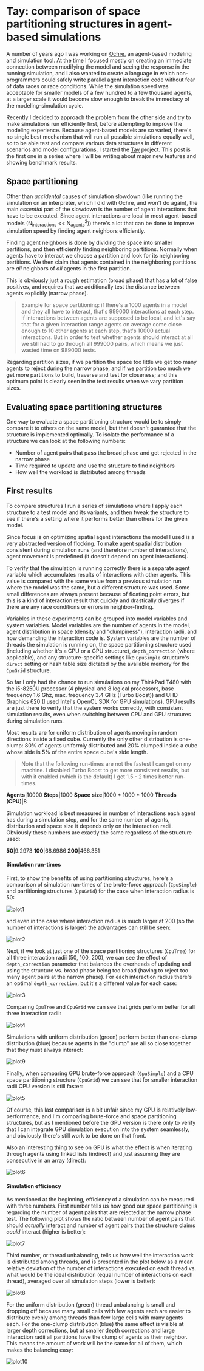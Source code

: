 # Tay: comparison of space partitioning structures in agent-based simulations

A number of years ago I was working on [Ochre](https://github.com/bcace/ochre), an agent-based modeling and simulation tool. At the time I focused mostly on creating an immediate connection between modifying the model and seeing the response in the running simulation, and I also wanted to create a language in which non-programmers could safely write parallel agent interaction code without fear of data races or race conditions. While the simulation speed was acceptable for smaller models of a few hundred to a few thousand agents, at a larger scale it would become slow enough to break the immediacy of the modeling-simulation cycle.

Recently I decided to approach the problem from the other side and try to make simulations run efficiently first, before attempting to improve the modeling experience. Because agent-based models are so varied, there's no single best mechanism that will run all possible simulations equally well, so to be able test and compare various data structures in different scenarios and model configurations, I started the [Tay](https://github.com/bcace/tay) project. This post is the first one in a series where I will be writing about major new features and showing benchmark results.

## Space partitioning

Other than *accidental* causes of simulation slowdown (like running the simulation on an interpreter, which I did with Ochre, and won't do again), the main *essential* part of the slowdown is the number of agent interactions that have to be executed. Since agent interactions are local in most agent-based models (N<sub>interactions</sub> << N<sub>agents</sub><sup>2</sup>)) there's a lot that can be done to improve simulation speed by finding agent neighbors efficiently.

Finding agent neighbors is done by dividing the space into smaller partitions, and then efficiently finding neighboring partitions. Normally when agents have to interact we choose a partition and look for its neighboring partitions. We then claim that agents contained in the neighboring partitions are *all* neighbors of *all* agents in the first partition.

This is obviously just a rough estimation (broad phase) that has a lot of false positives, and requires that we additionally test the distance between agents explicitly (narrow phase).

> Example for space partitioning: if there's a 1000 agents in a model and they all have to interact, that's 999000 interactions at each step. If interactions between agents are supposed to be local, and let's say that for a given interaction range agents on average come close enough to 10 other agents at each step, that's 10000 actual interactions. But in order to test whether agents should interact at all we still had to go through all 999000 pairs, which means we just wasted time on 989000 tests.

Regarding partition sizes, if we partition the space too little we get too many agents to reject during the narrow phase, and if we partition too much we get more partitions to build, traverse and test for closeness; and this optimum point is clearly seen in the test results when we vary partition sizes.

## Evaluating space partitioning structures

One way to evaluate a space partitioning structure would be to simply compare it to others on the same model, but that doesn't guarantee that the structure is implemented optimally. To isolate the performance of a structure we can look at the following numbers:

* Number of agent pairs that pass the broad phase and get rejected in the narrow phase
* Time required to update and use the structure to find neighbors
* How well the workload is distributed among threads

## First results

To compare structures I run a series of simulations where I apply each structure to a test model and its variants, and then tweak the structure to see if there's a setting where it performs better than others for the given model.

Since focus is on optimizing spatial agent interactions the model I used is a very abstracted version of flocking. To make agent spatial distribution consistent during simulation runs (and therefore number of interactions), agent movement is predefined (it doesn't depend on agent interactions).

To verify that the simulation is running correctly there is a separate agent variable which accumulates results of interactions with other agents. This value is compared with the same value from a previous simulation run where the model was the same, but a different structure was used. Some small differences are always present because of floating point errors, but this is a kind of interaction result that quickly and drastically diverges if there are any race conditions or errors in neighbor-finding.

Variables in these experiments can be grouped into model variables and system variables. Model variables are the number of agents in the model, agent distribution in space (density and "clumpiness"), interaction radii, and how demanding the interaction code is. System variables are the number of threads the simulation is running on, the space partitioning structure used (including whether it's a CPU or a GPU structure), `depth_correction` (where applicable), and any structure-specific settings like `GpuSimple` structure's `direct` setting or hash table size dictated by the available memory for the `CpuGrid` structure.

So far I only had the chance to run simulations on my ThinkPad T480 with the i5-8250U processor (4 physical and 8 logical processors, base frequency 1.6 Ghz, max. frequency 3.4 GHz (Turbo Boost)) and UHD Graphics 620 (I used Intel's OpenCL SDK for GPU simulations). GPU results are just there to verify that the system works correctly, with consistent simulation results, even when switching between CPU and GPU strucures during simulation runs.

Most results are for uniform distribution of agents moving in random directions inside a fixed cube. Currently the only other distribution is one-clump: 80% of agents uniformly distributed and 20% clumped inside a cube whose side is 5% of the entire space cube's side length.

> Note that the following run-times are not the fastest I can get on my machine. I disabled Turbo Boost to get more consistent results, but with it enabled (which is the default) I get 1.5 - 2 times better run-times.

**Agents**|10000
**Steps**|1000
**Space size**|1000 * 1000 * 1000
**Threads (CPU)**|8

Simulation workload is best measured in number of interactions each agent has during a simulation step, and for the same number of agents, distribution and space size it depends only on the interaction radii. Obviously these numbers are exactly the same regardless of the structure used:

**50**|9.2973
**100**|68.6986
**200**|466.351

#### Simulation run-times

First, to show the benefits of using partitioning structures, here's a comparison of simulation run-times of the brute-force approach (`CpuSimple`) and partitioning structures (`CpuGrid`) for the case when interaction radius is 50:

![plot1](/plot1.png)

and even in the case where interaction radius is much larger at 200 (so the number of interactions is larger) the advantages can still be seen:

![plot2](/plot2.png)

Next, if we look at just one of the space partitioning structures (`CpuTree`) for all three interaction radii (50, 100, 200), we can see the effect of `depth_correction` parameter that balances the overheads of updating and using the structure vs. broad phase being too broad (having to reject too many agent pairs at the narrow phase). For each interaction radius there's an optimal `depth_correction`, but it's a different value for each case:

![plot3](/plot3.png)

Comparing `CpuTree` and `CpuGrid` we can see that grids perform better for all three interaction radii:

![plot4](/plot4.png)

Simulations with uniform distribution (green) perform better than one-clump distribution (blue) because agents in the "clump" are all so close together that they must always interact:

![plot9](/plot9.png)

Finally, when comparing GPU brute-force approach (`GpuSimple`) and a CPU space partitioning structure (`CpuGrid`) we can see that for smaller interaction radii CPU version is still faster:

![plot5](/plot5.png)

Of course, this last comparison is a bit unfair since my GPU is relatively low-performance, and I'm comparing brute-force and space partitioning structures, but as I mentioned before the GPU version is there only to verify that I can integrate GPU simulation execution into the system seamlessly, and obviously there's still work to be done on that front.

Also an interesting thing to see on GPU is what the effect is when iterating through agents using linked lists (indirect) and just assuming they are consecutive in an array (direct):

![plot6](/plot6.png)

#### Simulation efficiency

As mentioned at the beginning, efficiency of a simulation can be measured with three numbers. First number tells us how good our space partitioning is regarding the number of agent pairs that are rejected at the narrow phase test. The following plot shows the ratio between number of agent pairs that should *actually* interact and number of agent pairs that the structure claims *could* interact (higher is better):

![plot7](/plot7.png)

Third number, or thread unbalancing, tells us how well the interaction work is distributed among threads, and is presented in the plot below as a mean relative deviation of the number of interactions executed on each thread vs. what would be the ideal distribution (equal number of interactions on each thread), averaged over all simulation steps (lower is better):

![plot8](/plot8.png)

For the uniform distribution (green) thread unbalancing is small and dropping off because many small cells with few agents each are easier to distribute evenly among threads than few large cells with many agents each. For the one-clump distribution (blue) the same effect is visible at larger depth corrections, but at smaller depth corrections and large interaction radii all partitions have the clump of agents as their neighbor. This means the amount of work will be the same for all of them, which makes the balancing easy:

![plot10](/plot10.png)
